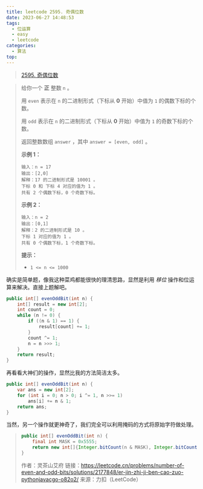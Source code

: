 ```yaml
---
title: leetcode 2595. 奇偶位数
date: 2023-06-27 14:48:53
tags:
  - 位运算
  - easy
  - leetcode
categories:
  - 算法
top:
---
```


> [2595. 奇偶位数](https://leetcode.cn/problems/number-of-even-and-odd-bits/description/)
>

<!-- more -->

> 给你一个 **正** 整数 `n` 。
>
> 用 `even` 表示在 `n` 的二进制形式（下标从 **0** 开始）中值为 `1` 的偶数下标的个数。
>
> 用 `odd` 表示在 `n` 的二进制形式（下标从 **0** 开始）中值为 `1` 的奇数下标的个数。
>
> 返回整数数组 `answer` ，其中 `answer = [even, odd]` 。
>
>  
>
> **示例 1：**
>
>  ```
> 输入：n = 17
> 输出：[2,0]
> 解释：17 的二进制形式是 10001 。 
> 下标 0 和 下标 4 对应的值为 1 。 
> 共有 2 个偶数下标，0 个奇数下标。
> ```
>
> **示例 2：**
>
> ```
> 输入：n = 2
> 输出：[0,1]
> 解释：2 的二进制形式是 10 。 
> 下标 1 对应的值为 1 。 
> 共有 0 个偶数下标，1 个奇数下标。
> ```
>
> 
>
> **提示：**
> 
>  - `1 <= n <= 1000`

确实是简单题，像我这种菜鸡都能很快的理清思路，显然是利用 *移位* 操作和位运算来解决。直接上题解吧。

```java
public int[] evenOddBit(int n) {
    int[] result = new int[2];
    int count = 0;
    while (n != 0) {
        if ((n & 1) == 1) {
            result[count] += 1;
        }
        count ^= 1;
        n = n >>> 1;
    }
    return result;
}
```

再看看大神们的操作，显然比我的方法简洁太多。

```java
public int[] evenOddBit(int n) {
    var ans = new int[2];
    for (int i = 0; n > 0; i ^= 1, n >>= 1)
        ans[i] += n & 1;
    return ans;
}
```

当然，另一个操作就更神奇了，我们完全可以利用掩码的方式将原始字符做处理。

>```java
> public int[] evenOddBit(int n) {
>     final int MASK = 0x5555;
>     return new int[]{Integer.bitCount(n & MASK), Integer.bitCount(n & (MASK >> 1))};
> }
>```
>
>作者：灵茶山艾府
>链接：https://leetcode.cn/problems/number-of-even-and-odd-bits/solutions/2177848/er-jin-zhi-ji-ben-cao-zuo-pythonjavacgo-o82o2/
>来源：力扣（LeetCode）
